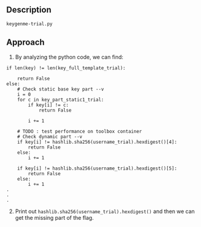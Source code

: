 ## Description
`keygenme-trial.py`

## Approach
1. By analyzing the python code, we can find:
```
if len(key) != len(key_full_template_trial):
    
    return False
else:
    # Check static base key part --v
    i = 0
    for c in key_part_static1_trial:
        if key[i] != c:
            return False

        i += 1

    # TODO : test performance on toolbox container
    # Check dynamic part --v
    if key[i] != hashlib.sha256(username_trial).hexdigest()[4]:
        return False
    else:
        i += 1

    if key[i] != hashlib.sha256(username_trial).hexdigest()[5]:
        return False
    else:
        i += 1
.
.
.
```

2. Print out `hashlib.sha256(username_trial).hexdigest()` and then we can get the missing part of the flag.
